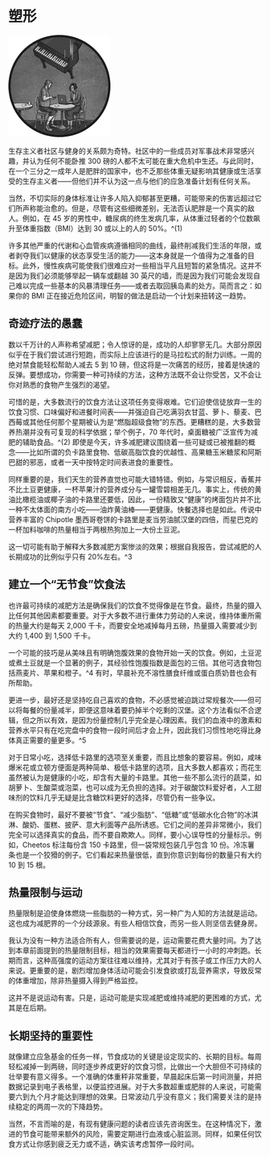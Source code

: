 # 塑形

![](img/chapterart.png)

生存主义者社区与健身的关系颇为奇特。社区中的一些成员对军事战术非常感兴趣，并认为任何不能卧推 300 磅的人都不太可能在重大危机中生还。与此同时，在一个三分之一成年人是肥胖的国家中，也不乏那些体重无疑影响其健康或生活享受的生存主义者——但他们并不认为这一点与他们的应急准备计划有任何关系。

当然，不切实际的身体标准让许多人陷入抑郁甚至更糟，可能带来的伤害远超过它们所声称能治愈的。但是，尽管有这些细微差别，无法否认肥胖是一个真实的敌人。例如，在 45 岁的男性中，糖尿病的终生发病几率，从体重过轻者的个位数飙升至体重指数（BMI）达到 30 或以上的人的 50%。^(1)

许多其他严重的代谢和心血管疾病遵循相同的曲线，最终削减我们生活的年限，或者剥夺我们以健康的状态享受生活的能力——这本身就是一个值得为之准备的目标。此外，慢性疾病可能使我们很难应对一些相当平凡且短暂的紧急情况。这并不是因为我们必须能够举起一辆车或翻越 30 英尺的墙，而是因为我们可能会发现自己难以完成一些基本的风暴清理任务——或者去取回胰岛素的处方。简而言之：如果你的 BMI 正在接近危险区间，明智的做法是启动一个计划来扭转这一趋势。

## 奇迹疗法的愚蠢

数以千万计的人声称希望减肥；令人惊讶的是，成功的人却寥寥无几。大部分原因似乎在于我们尝试进行短跑，而实际上应该进行的是马拉松式的耐力训练。一周的绝对禁食能轻松帮助人减去 5 到 10 磅，但这将是一次痛苦的经历，接着是快速的反弹。要想成功，你需要一种可持续的方法，这种方法既不会让你受苦，又不会让你对熟悉的食物产生强烈的渴望。

可惜的是，大多数流行的饮食方法让这项任务变得艰难。它们迫使信徒放弃一生的饮食习惯、口味偏好和进餐时间表——并强迫自己吃满羽衣甘蓝、萝卜、藜麦、巴西莓或其他任何那个星期被认为是“燃脂超级食物”的东西。更糟糕的是，大多数营养热潮并没有可复现的科学依据；举个例子，70 年代时，桌面糖被广泛宣传为减肥的辅助食品。^(2) 即使是今天，许多减肥建议围绕着一些可疑或已被推翻的概念——比如所谓的负卡路里食物、低碳高脂饮食的优越性、高果糖玉米糖浆和阿斯巴甜的邪恶，或者一天中按特定时间表进食的重要性。

同样重要的是，我们天生的营养直觉也可能大错特错。例如，与常识相反，香蕉并不比土豆更健康，一杯苹果汁的营养成分与一罐雪碧相差无几。事实上，传统的黄油比橄榄油或椰子油的卡路里还要低，因此，一份精致又“健康”的烤面包片并不比一种不太体面的南方小吃——油炸黄油棒——更健康。快餐选择也是如此。传说中营养丰富的 Chipotle 墨西哥卷饼的卡路里是麦当劳油腻汉堡的四倍，而星巴克的一杯加料咖啡的热量相当于两根热狗加上一大份土豆泥。

这一切可能有助于解释大多数减肥方案惨淡的效果；根据自我报告，尝试减肥的人长期成功的比例似乎只有 20%左右。^3

## 建立一个“无节食”饮食法

也许最可持续的减肥方法是确保我们的饮食不觉得像是在节食。最终，热量的摄入比任何其他因素都要重要。对于大多数不进行重体力劳动的人来说，维持体重所需的热量大约是每天 2,000 千卡，而要安全地减掉每月五磅，热量摄入需要减少到大约 1,400 到 1,500 千卡。

一个可能的技巧是从美味且有明确饱腹效果的食物开始一天的饮食。例如，土豆泥或煮土豆就是一个显著的例子，其经验性饱腹指数是面包的三倍。其他可选食物包括燕麦片、苹果和橙子。^4 有时，早晨补充不溶性膳食纤维或蛋白质奶昔也会有所帮助。

更进一步，最好还是坚持吃自己喜欢的食物，不必感觉被迫跳过常规餐次——但可以将每餐的份量减半，即便这意味着要扔掉半个吃剩的汉堡。这个方法看似不合逻辑，但之所以有效，是因为份量控制几乎完全是心理因素。我们的血液中的激素和营养水平只有在吃完盘中的食物一段时间后才会上升，因此我们习惯性地吃得比身体真正需要的量更多。^5

对于日常小吃，选择低卡路里的选项至关重要，而且比想象的要容易。例如，咸味爆米花或立顿方便面是两种简单、极低卡路里的选项，且大多数人都喜欢；而花生虽然被认为是健康的小吃，却含有大量的卡路里。其他一些不那么流行的蔬菜，如胡萝卜、生酸菜或泡菜，也可以成为无负担的选择。对于碳酸饮料爱好者，人工甜味剂的饮料几乎无疑是比含糖饮料更好的选择，尽管仍有一些争议。

在购买食物时，最好不要被“节食”、“减少脂肪”、“低糖”或“低碳水化合物”的冰淇淋、酸奶、蛋糕、披萨、意大利面等产品所诱惑。它们之间的差异非常微小，我们完全可以选择真实的食品，而不要自欺欺人。同样，要小心误导性的分量标示。例如，Cheetos 标注每份含 150 卡路里，但一袋常规包装几乎包含 10 份。冷冻薯条也是一个狡猾的例子。它们看起来热量很低，直到你意识到每份的数量只有大约 10 到 15 根。

## 热量限制与运动

热量限制是迫使身体燃烧一些脂肪的一种方式，另一种广为人知的方法就是运动。这也成为减肥界的一个分歧源泉。有些人相信饮食，而另一些人则坚信去健身房。

我认为没有一种方法适合所有人，但需要说的是，运动需要花费大量时间。为了达到本章前面提到的热量限制目标，相当的效果需要每天都进行一小时的冲刺跑。长期而言，这种高强度的运动方案往往难以维持，尤其对于有孩子或工作压力大的人来说。更重要的是，剧烈增加身体活动可能会引发食欲或打乱营养需求，导致反常的体重增加，除非热量摄入得到严格监控。

这并不是说运动有害。只是，运动可能是实现减肥或维持减肥的更困难的方式，尤其是在后期。

## 长期坚持的重要性

就像建立应急基金的任务一样，节食成功的关键是设定现实的、长期的目标。每周轻松减掉一到两磅，同时逐步养成更好的饮食习惯，比做出一个大胆但不可持续的壮举要有意义得多。一个准确的体重秤非常重要，早晨起床后第一时间测量，并把数据记录到电子表格里，以便监控进展。对于大多数超重或肥胖的人来说，可能需要六到九个月才能达到理想的效果。日常波动几乎没有意义；我们需要关注的是持续稳定的两周一次的下降趋势。

当然，不言而喻的是，有现有健康问题的读者应该先咨询医生。在这种情况下，激进的节食可能带来额外的风险，需要定期进行血液或心脏监测。同样，如果任何饮食方式让你感到疲乏无力或不适，确实该考虑暂停一段时间。
